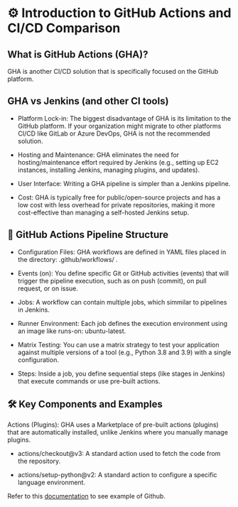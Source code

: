 # ⚙️ Introduction to GitHub Actions and CI/CD Comparison
## What is GitHub Actions (GHA)?

GHA is another CI/CD solution that is specifically focused on the GitHub platform.

## GHA vs Jenkins (and other CI tools)

- Platform Lock-in: The biggest disadvantage of GHA is its limitation to the GitHub platform. If your organization might migrate to other platforms CI/CD like GitLab or Azure DevOps, GHA is not the recommended solution.

- Hosting and Maintenance: GHA eliminates the need for hosting/maintenance effort required by Jenkins (e.g., setting up EC2 instances, installing Jenkins, managing plugins, and updates).

- User Interface: Writing a GHA pipeline is simpler than a Jenkins pipeline.

- Cost: GHA is typically free for public/open-source projects and has a low cost with less overhead for private repositories, making it more cost-effective than managing a self-hosted Jenkins setup.

## 📝 GitHub Actions Pipeline Structure
- Configuration Files: GHA workflows are defined in YAML files placed in the directory: .github/workflows/ .

- Events (on): You define specific Git or GitHub activities (events) that will trigger the pipeline execution, such as on push (commit), on pull request, or on issue.

- Jobs: A workflow can contain multiple jobs, which simmilar to pipelines in Jenkins.

- Runner Environment: Each job defines the execution environment using an image like runs-on: ubuntu-latest.

- Matrix Testing: You can use a matrix strategy to test your application against multiple versions of a tool (e.g., Python 3.8 and 3.9) with a single configuration.

- Steps: Inside a job, you define sequential steps (like stages in Jenkins) that execute commands or use pre-built actions.

## 🛠️ Key Components and Examples
Actions (Plugins): GHA uses a Marketplace of pre-built actions (plugins) that are automatically installed, unlike Jenkins where you manually manage plugins.

- actions/checkout@v3: A standard action used to fetch the code from the repository.

- actions/setup-python@v2: A standard action to configure a specific language environment.

Refer to this [documentation](https://docs.github.com/en/actions/get-started/understand-github-actions) to see example of Github.